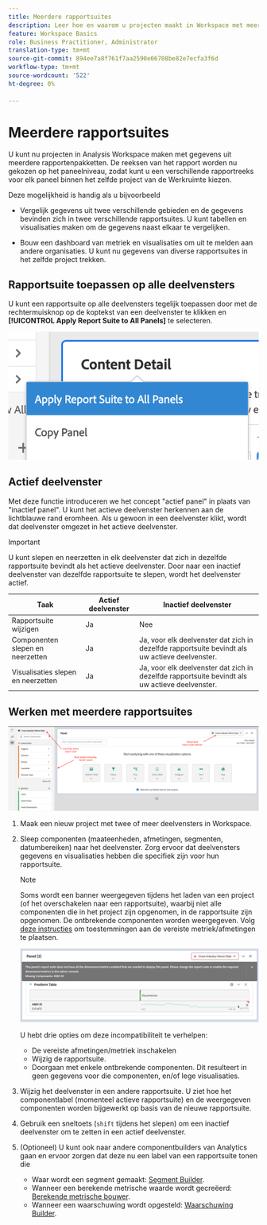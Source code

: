 ```yaml
---
title: Meerdere rapportsuites
description: Leer hoe en waarom u projecten maakt in Workspace met meerdere rapportsuite
feature: Workspace Basics
role: Business Practitioner, Administrator
translation-type: tm+mt
source-git-commit: 894ee7a8f761f7aa2590e06708be82e7ecfa3f6d
workflow-type: tm+mt
source-wordcount: '522'
ht-degree: 0%

---
```



# Meerdere rapportsuites

U kunt nu projecten in Analysis Workspace maken met gegevens uit meerdere rapportenpakketten. De reeksen van het rapport worden nu gekozen op het paneelniveau, zodat kunt u een verschillende rapportreeks voor elk paneel binnen het zelfde project van de Werkruimte kiezen.

Deze mogelijkheid is handig als u bijvoorbeeld

* Vergelijk gegevens uit twee verschillende gebieden en de gegevens bevinden zich in twee verschillende rapportsuites. U kunt tabellen en visualisaties maken om de gegevens naast elkaar te vergelijken.

* Bouw een dashboard van metriek en visualisaties om uit te melden aan andere organisaties. U kunt nu gegevens van diverse rapportsuites in het zelfde project trekken.

## Rapportsuite toepassen op alle deelvensters

U kunt een rapportsuite op alle deelvensters tegelijk toepassen door met de rechtermuisknop op de koptekst van een deelvenster te klikken en **[!UICONTROL Apply Report Suite to All Panels]** te selecteren.

![](assets/apply-rs-all-panels.png)

## Actief deelvenster

Met deze functie introduceren we het concept &quot;actief panel&quot; in plaats van &quot;inactief panel&quot;. U kunt het actieve deelvenster herkennen aan de lichtblauwe rand eromheen. Als u gewoon in een deelvenster klikt, wordt dat deelvenster omgezet in het actieve deelvenster.

>[!IMPORTANT]
>U kunt slepen en neerzetten in elk deelvenster dat zich in dezelfde rapportsuite bevindt als het actieve deelvenster. Door naar een inactief deelvenster van dezelfde rapportsuite te slepen, wordt het deelvenster actief.

| Taak | Actief deelvenster | Inactief deelvenster |
|---|---|---|
| Rapportsuite wijzigen | Ja | Nee |
| Componenten slepen en neerzetten | Ja | Ja, voor elk deelvenster dat zich in dezelfde rapportsuite bevindt als uw actieve deelvenster. |
| Visualisaties slepen en neerzetten | Ja | Ja, voor elk deelvenster dat zich in dezelfde rapportsuite bevindt als uw actieve deelvenster. |

## Werken met meerdere rapportsuites

![](assets/mrs-ui.png)

1. Maak een nieuw project met twee of meer deelvensters in Workspace.

1. Sleep componenten (maateenheden, afmetingen, segmenten, datumbereiken) naar het deelvenster. Zorg ervoor dat deelvensters gegevens en visualisaties hebben die specifiek zijn voor hun rapportsuite.


   >[!NOTE]
   >Soms wordt een banner weergegeven tijdens het laden van een project (of het overschakelen naar een rapportsuite), waarbij niet alle componenten die in het project zijn opgenomen, in de rapportsuite zijn opgenomen. De ontbrekende componenten worden weergegeven. Volg [deze instructies](/help/admin/admin-console/permissions/product-profile.md) om toestemmingen aan de vereiste metriek/afmetingen te plaatsen.

   ![](assets/incompat-rs.png)

   U hebt drie opties om deze incompatibiliteit te verhelpen:
   * De vereiste afmetingen/metriek inschakelen
   * Wijzig de rapportsuite.
   * Doorgaan met enkele ontbrekende componenten. Dit resulteert in geen gegevens voor die componenten, en/of lege visualisaties.

1. Wijzig het deelvenster in een andere rapportsuite. U ziet hoe het componentlabel (momenteel actieve rapportsuite) en de weergegeven componenten worden bijgewerkt op basis van de nieuwe rapportsuite.

1. Gebruik een sneltoets (`shift` tijdens het slepen) om een inactief deelvenster om te zetten in een actief deelvenster.

1. (Optioneel) U kunt ook naar andere componentbuilders van Analytics gaan en ervoor zorgen dat deze nu een label van een rapportsuite tonen die

   * Waar wordt een segment gemaakt: [Segment Builder](https://docs.adobe.com/content/help/en/analytics/components/segmentation/segmentation-workflow/seg-build.html).
   * Wanneer een berekende metrische waarde wordt gecreëerd: [Berekende metrische bouwer](https://docs.adobe.com/content/help/en/analytics/components/calculated-metrics/calcmetric-workflow/cm-build-metrics.html).
   * Wanneer een waarschuwing wordt opgesteld: [Waarschuwing Builder](https://docs.adobe.com/content/help/en/analytics/components/alerts/alert-builder.html).